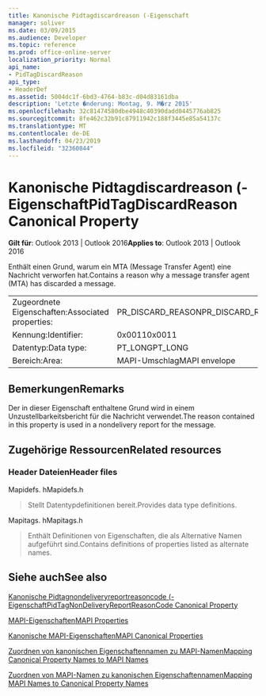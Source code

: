 ```yaml
---
title: Kanonische Pidtagdiscardreason (-Eigenschaft
manager: soliver
ms.date: 03/09/2015
ms.audience: Developer
ms.topic: reference
ms.prod: office-online-server
localization_priority: Normal
api_name:
- PidTagDiscardReason
api_type:
- HeaderDef
ms.assetid: 5004dc1f-6bd3-4764-b83c-d04d83161dba
description: 'Letzte �nderung: Montag, 9. M�rz 2015'
ms.openlocfilehash: 32c81474580dbe4948c40390dadd0445776ab825
ms.sourcegitcommit: 8fe462c32b91c87911942c188f3445e85a54137c
ms.translationtype: MT
ms.contentlocale: de-DE
ms.lasthandoff: 04/23/2019
ms.locfileid: "32360844"
---
```

# <a name="pidtagdiscardreason-canonical-property"></a><span data-ttu-id="be0e1-103">Kanonische Pidtagdiscardreason (-Eigenschaft</span><span class="sxs-lookup"><span data-stu-id="be0e1-103">PidTagDiscardReason Canonical Property</span></span>

  
  
<span data-ttu-id="be0e1-104">**Gilt für**: Outlook 2013 | Outlook 2016</span><span class="sxs-lookup"><span data-stu-id="be0e1-104">**Applies to**: Outlook 2013 | Outlook 2016</span></span> 
  
<span data-ttu-id="be0e1-105">Enthält einen Grund, warum ein MTA (Message Transfer Agent) eine Nachricht verworfen hat.</span><span class="sxs-lookup"><span data-stu-id="be0e1-105">Contains a reason why a message transfer agent (MTA) has discarded a message.</span></span> 
  
|||
|:-----|:-----|
|<span data-ttu-id="be0e1-106">Zugeordnete Eigenschaften:</span><span class="sxs-lookup"><span data-stu-id="be0e1-106">Associated properties:</span></span>  <br/> |<span data-ttu-id="be0e1-107">PR_DISCARD_REASON</span><span class="sxs-lookup"><span data-stu-id="be0e1-107">PR_DISCARD_REASON</span></span>  <br/> |
|<span data-ttu-id="be0e1-108">Kennung:</span><span class="sxs-lookup"><span data-stu-id="be0e1-108">Identifier:</span></span>  <br/> |<span data-ttu-id="be0e1-109">0x0011</span><span class="sxs-lookup"><span data-stu-id="be0e1-109">0x0011</span></span>  <br/> |
|<span data-ttu-id="be0e1-110">Datentyp:</span><span class="sxs-lookup"><span data-stu-id="be0e1-110">Data type:</span></span>  <br/> |<span data-ttu-id="be0e1-111">PT_LONG</span><span class="sxs-lookup"><span data-stu-id="be0e1-111">PT_LONG</span></span>  <br/> |
|<span data-ttu-id="be0e1-112">Bereich:</span><span class="sxs-lookup"><span data-stu-id="be0e1-112">Area:</span></span>  <br/> |<span data-ttu-id="be0e1-113">MAPI-Umschlag</span><span class="sxs-lookup"><span data-stu-id="be0e1-113">MAPI envelope</span></span>  <br/> |
   
## <a name="remarks"></a><span data-ttu-id="be0e1-114">Bemerkungen</span><span class="sxs-lookup"><span data-stu-id="be0e1-114">Remarks</span></span>

<span data-ttu-id="be0e1-115">Der in dieser Eigenschaft enthaltene Grund wird in einem Unzustellbarkeitsbericht für die Nachricht verwendet.</span><span class="sxs-lookup"><span data-stu-id="be0e1-115">The reason contained in this property is used in a nondelivery report for the message.</span></span>
  
## <a name="related-resources"></a><span data-ttu-id="be0e1-116">Zugehörige Ressourcen</span><span class="sxs-lookup"><span data-stu-id="be0e1-116">Related resources</span></span>

### <a name="header-files"></a><span data-ttu-id="be0e1-117">Header Dateien</span><span class="sxs-lookup"><span data-stu-id="be0e1-117">Header files</span></span>

<span data-ttu-id="be0e1-118">Mapidefs. h</span><span class="sxs-lookup"><span data-stu-id="be0e1-118">Mapidefs.h</span></span>
  
> <span data-ttu-id="be0e1-119">Stellt Datentypdefinitionen bereit.</span><span class="sxs-lookup"><span data-stu-id="be0e1-119">Provides data type definitions.</span></span>
    
<span data-ttu-id="be0e1-120">Mapitags. h</span><span class="sxs-lookup"><span data-stu-id="be0e1-120">Mapitags.h</span></span>
  
> <span data-ttu-id="be0e1-121">Enthält Definitionen von Eigenschaften, die als Alternative Namen aufgeführt sind.</span><span class="sxs-lookup"><span data-stu-id="be0e1-121">Contains definitions of properties listed as alternate names.</span></span>
    
## <a name="see-also"></a><span data-ttu-id="be0e1-122">Siehe auch</span><span class="sxs-lookup"><span data-stu-id="be0e1-122">See also</span></span>



[<span data-ttu-id="be0e1-123">Kanonische Pidtagnondeliveryreportreasoncode (-Eigenschaft</span><span class="sxs-lookup"><span data-stu-id="be0e1-123">PidTagNonDeliveryReportReasonCode Canonical Property</span></span>](pidtagnondeliveryreportreasoncode-canonical-property.md)


[<span data-ttu-id="be0e1-124">MAPI-Eigenschaften</span><span class="sxs-lookup"><span data-stu-id="be0e1-124">MAPI Properties</span></span>](mapi-properties.md)
  
[<span data-ttu-id="be0e1-125">Kanonische MAPI-Eigenschaften</span><span class="sxs-lookup"><span data-stu-id="be0e1-125">MAPI Canonical Properties</span></span>](mapi-canonical-properties.md)
  
[<span data-ttu-id="be0e1-126">Zuordnen von kanonischen Eigenschaftennamen zu MAPI-Namen</span><span class="sxs-lookup"><span data-stu-id="be0e1-126">Mapping Canonical Property Names to MAPI Names</span></span>](mapping-canonical-property-names-to-mapi-names.md)
  
[<span data-ttu-id="be0e1-127">Zuordnen von MAPI-Namen zu kanonischen Eigenschaftennamen</span><span class="sxs-lookup"><span data-stu-id="be0e1-127">Mapping MAPI Names to Canonical Property Names</span></span>](mapping-mapi-names-to-canonical-property-names.md)

